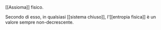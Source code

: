 [[Assioma]] fisico.

Secondo di esso, in qualsiasi [[sistema chiuso]], l'[[entropia fisica]] è un valore sempre non-decrescente.
